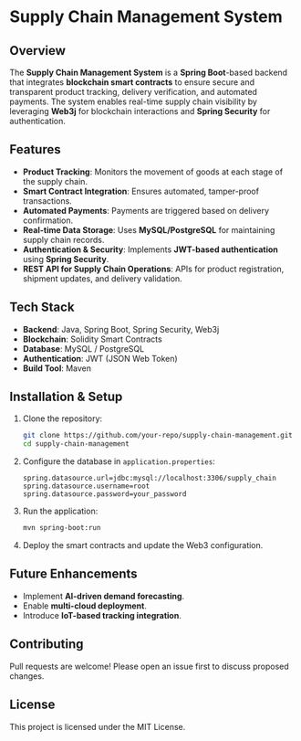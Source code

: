 # Supply Chain Management System

## Overview
The **Supply Chain Management System** is a **Spring Boot**-based backend that integrates **blockchain smart contracts** to ensure secure and transparent product tracking, delivery verification, and automated payments. The system enables real-time supply chain visibility by leveraging **Web3j** for blockchain interactions and **Spring Security** for authentication.

## Features
- **Product Tracking**: Monitors the movement of goods at each stage of the supply chain.
- **Smart Contract Integration**: Ensures automated, tamper-proof transactions.
- **Automated Payments**: Payments are triggered based on delivery confirmation.
- **Real-time Data Storage**: Uses **MySQL/PostgreSQL** for maintaining supply chain records.
- **Authentication & Security**: Implements **JWT-based authentication** using **Spring Security**.
- **REST API for Supply Chain Operations**: APIs for product registration, shipment updates, and delivery validation.

## Tech Stack
- **Backend**: Java, Spring Boot, Spring Security, Web3j
- **Blockchain**: Solidity Smart Contracts
- **Database**: MySQL / PostgreSQL
- **Authentication**: JWT (JSON Web Token)
- **Build Tool**: Maven


## Installation & Setup
1. Clone the repository:
   ```bash
   git clone https://github.com/your-repo/supply-chain-management.git
   cd supply-chain-management
   ```
2. Configure the database in `application.properties`:
   ```properties
   spring.datasource.url=jdbc:mysql://localhost:3306/supply_chain
   spring.datasource.username=root
   spring.datasource.password=your_password
   ```
3. Run the application:
   ```bash
   mvn spring-boot:run
   ```
4. Deploy the smart contracts and update the Web3 configuration.


## Future Enhancements
- Implement **AI-driven demand forecasting**.
- Enable **multi-cloud deployment**.
- Introduce **IoT-based tracking integration**.

## Contributing
Pull requests are welcome! Please open an issue first to discuss proposed changes.

## License
This project is licensed under the MIT License.

